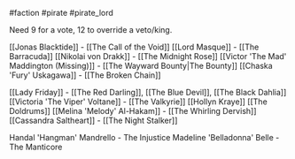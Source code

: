 #faction #pirate #pirate_lord

Need 9 for a vote, 12 to override a veto/king.

[[Jonas Blacktide]] - [[The Call of the Void]]
[[Lord Masque]] - [[The Barracuda]]
[[Nikolai von Drakk]] - [[The Midnight Rose]]
[[Victor 'The Mad' Maddington (Missing)]] - [[The Wayward Bounty|The Bounty]]
[[Chaska 'Fury' Uskagawa]] - [[The Broken Chain]] 

[[Lady Friday]] - [[The Red Darling]], [[The Blue Devil]], [[The Black Dahlia]]
[[Victoria 'The Viper' Voltane]] - [[The Valkyrie]]
[[Hollyn Kraye]] [[The Doldrums]]
[[Melina 'Melody' Al-Hakam]] - [[The Whirling Dervish]]
[[Cassandra Saltheart]] - [[The Night Stalker]]


Handal 'Hangman' Mandrello - The Injustice
Madeline 'Belladonna' Belle - The Manticore


